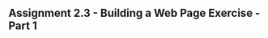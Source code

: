 <!DOCTYPE html>
<html lang="en">
<head>
  
<title>Andres Cazares</title>
</head>
    
<body>

<h2>Assignment 2.3 - Building a Web Page Exercise - Part 1</h2>
</body>

</html>
